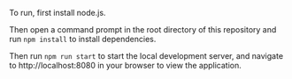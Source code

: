 To run, first install node.js.

Then open a command prompt in the root directory of this repository and run `npm install` to install dependencies.

Then run `npm run start` to start the local development server, and navigate to http://localhost:8080 in your browser to view the application.